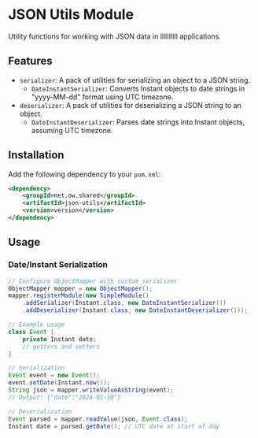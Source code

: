 # JSON Utils Module

Utility functions for working with JSON data in lllIIIIlll applications.

## Features

- `serializer`: A pack of utilities for serializing an object to a JSON string.
  - `DateInstantSerializer`: Converts Instant objects to date strings in "yyyy-MM-dd" format using UTC timezone.
- `deserializer`: A pack of utilities for deserializing a JSON string to an object.
  - `DateInstantDeserializer`: Parses date strings into Instant objects, assuming UTC timezone.

## Installation

Add the following dependency to your `pom.xml`:

```xml
<dependency>
    <groupId>net.ow.shared</groupId>
    <artifactId>json-utils</artifactId>
    <version>version</version>
</dependency>
```

## Usage

### Date/Instant Serialization

```java
// Configure ObjectMapper with custom serializer
ObjectMapper mapper = new ObjectMapper();
mapper.registerModule(new SimpleModule()
    .addSerializer(Instant.class, new DateInstantSerializer())
    .addDeserializer(Instant.class, new DateInstantDeserializer()));

// Example usage
class Event {
    private Instant date;
    // getters and setters
}

// Serialization
Event event = new Event();
event.setDate(Instant.now());
String json = mapper.writeValueAsString(event);
// Output: {"date":"2024-01-10"}

// Deserialization
Event parsed = mapper.readValue(json, Event.class);
Instant date = parsed.getDate(); // UTC date at start of day
```